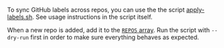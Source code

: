 To sync GitHub labels across repos, you can use the the script [apply-labels.sh](https://github.com/pulumi/home/blob/master/scripts/github-labels/apply-labels.sh). See usage instructions in the script itself.

When a new repo is added, add it to the [`REPOS` array](https://github.com/pulumi/home/blob/master/scripts/github-labels/apply-labels.sh#L33). Run the script with `--dry-run` first in order to make sure everything behaves as expected.